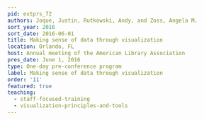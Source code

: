 ```yaml
---
pid: extprs_72
authors: Joque, Justin, Rutkowski, Andy, and Zoss, Angela M.
sort_year: 2016
sort_date: 2016-06-01
title: Making sense of data through visualization
location: Orlando, FL
host: Annual meeting of the American Library Association
pres_date: June 1, 2016
type: One-day pre-conference program
label: Making sense of data through visualization
order: '11'
featured: true
teaching: 
  - staff-focused-training
  - visualization-principles-and-tools
---
```

